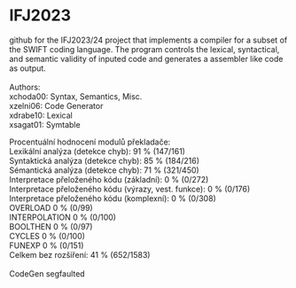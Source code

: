 # IFJ2023  <br />

github for the IFJ2023/24 project that implements a compiler for a subset of the SWIFT coding language. The program controls the lexical, syntactical, and semantic validity of inputed code and generates a assembler like code as output. <br />
<br />
Authors: <br />
xchoda00: Syntax, Semantics, Misc. <br />
xzelni06: Code Generator<br />
xdrabe10: Lexical <br />
xsagat01: Symtable <br />


Procentuální hodnocení modulů překladače: <br />
Lexikální analýza (detekce chyb): 91 % (147/161) <br />
Syntaktická analýza (detekce chyb): 85 % (184/216) <br />
Sémantická analýza (detekce chyb): 71 % (321/450) <br />
Interpretace přeloženého kódu (základní): 0 % (0/272) <br />
Interpretace přeloženého kódu (výrazy, vest. funkce): 0 % (0/176) <br />
Interpretace přeloženého kódu (komplexní): 0 % (0/308) <br />
OVERLOAD 0 % (0/99) <br />
INTERPOLATION 0 % (0/100) <br />
BOOLTHEN 0 % (0/97) <br />
CYCLES 0 % (0/100) <br />
FUNEXP 0 % (0/151) <br />
Celkem bez rozšíření: 41 % (652/1583) <br />
<br />
CodeGen segfaulted 
